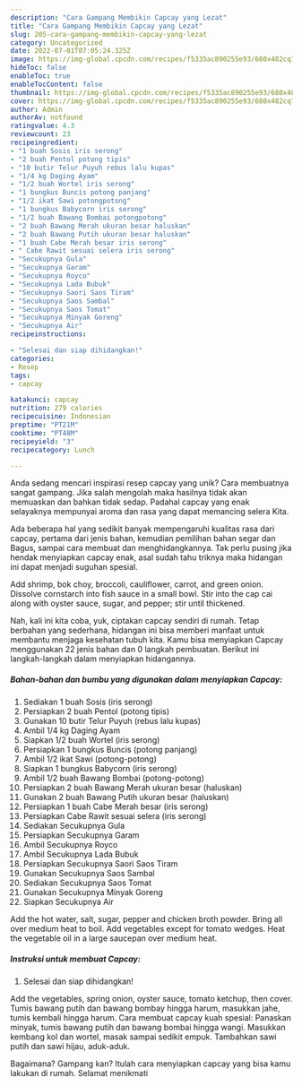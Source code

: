 ```yaml
---
description: "Cara Gampang Membikin Capcay yang Lezat"
title: "Cara Gampang Membikin Capcay yang Lezat"
slug: 205-cara-gampang-membikin-capcay-yang-lezat
category: Uncategorized
date: 2022-07-01T07:05:24.325Z
image: https://img-global.cpcdn.com/recipes/f5335ac890255e93/680x482cq70/capcay-foto-resep-utama.jpg
hideToc: false
enableToc: true
enableTocContent: false
thumbnail: https://img-global.cpcdn.com/recipes/f5335ac890255e93/680x482cq70/capcay-foto-resep-utama.jpg
cover: https://img-global.cpcdn.com/recipes/f5335ac890255e93/680x482cq70/capcay-foto-resep-utama.jpg
author: Admin
authorAv: notfound
ratingvalue: 4.3
reviewcount: 23
recipeingredient:
- "1 buah Sosis iris serong"
- "2 buah Pentol potong tipis"
- "10 butir Telur Puyuh rebus lalu kupas"
- "1/4 kg Daging Ayam"
- "1/2 buah Wortel iris serong"
- "1 bungkus Buncis potong panjang"
- "1/2 ikat Sawi potongpotong"
- "1 bungkus Babycorn iris serong"
- "1/2 buah Bawang Bombai potongpotong"
- "2 buah Bawang Merah ukuran besar haluskan"
- "2 buah Bawang Putih ukuran besar haluskan"
- "1 buah Cabe Merah besar iris serong"
- " Cabe Rawit sesuai selera iris serong"
- "Secukupnya Gula"
- "Secukupnya Garam"
- "Secukupnya Royco"
- "Secukupnya Lada Bubuk"
- "Secukupnya Saori Saos Tiram"
- "Secukupnya Saos Sambal"
- "Secukupnya Saos Tomat"
- "Secukupnya Minyak Goreng"
- "Secukupnya Air"
recipeinstructions:

- "Selesai dan siap dihidangkan!"
categories:
- Resep
tags:
- capcay

katakunci: capcay 
nutrition: 279 calories
recipecuisine: Indonesian
preptime: "PT21M"
cooktime: "PT48M"
recipeyield: "3"
recipecategory: Lunch

---
```





Anda sedang mencari inspirasi resep capcay yang unik? Cara membuatnya sangat gampang. Jika salah mengolah maka hasilnya tidak akan memuaskan dan bahkan tidak sedap. Padahal capcay yang enak selayaknya mempunyai aroma dan rasa yang dapat memancing selera Kita.





Ada beberapa hal yang sedikit banyak mempengaruhi kualitas rasa dari capcay, pertama dari jenis bahan, kemudian pemilihan bahan segar dan Bagus, sampai cara membuat dan menghidangkannya. Tak perlu pusing jika hendak menyiapkan capcay enak,      asal sudah tahu triknya maka hidangan ini dapat menjadi suguhan spesial.














Add shrimp, bok choy, broccoli, cauliflower, carrot, and green onion. Dissolve cornstarch into fish sauce in a small bowl. Stir into the cap cai along with oyster sauce, sugar, and pepper; stir until thickened.






Nah, kali ini kita coba, yuk, ciptakan capcay sendiri di rumah. Tetap berbahan yang sederhana, hidangan ini bisa memberi manfaat untuk membantu menjaga kesehatan tubuh kita. Kamu bisa menyiapkan Capcay menggunakan 22 jenis bahan dan 0 langkah pembuatan. Berikut ini langkah-langkah dalam menyiapkan hidangannya.

<!--inarticleads1-->

##### Bahan-bahan dan bumbu yang digunakan dalam menyiapkan Capcay:

1. Sediakan 1 buah Sosis (iris serong)
1. Persiapkan 2 buah Pentol (potong tipis)
1. Gunakan 10 butir Telur Puyuh (rebus lalu kupas)
1. Ambil 1/4 kg Daging Ayam
1. Siapkan 1/2 buah Wortel (iris serong)
1. Persiapkan 1 bungkus Buncis (potong panjang)
1. Ambil 1/2 ikat Sawi (potong-potong)
1. Siapkan 1 bungkus Babycorn (iris serong)
1. Ambil 1/2 buah Bawang Bombai (potong-potong)
1. Persiapkan 2 buah Bawang Merah ukuran besar (haluskan)
1. Gunakan 2 buah Bawang Putih ukuran besar (haluskan)
1. Persiapkan 1 buah Cabe Merah besar (iris serong)
1. Persiapkan  Cabe Rawit sesuai selera (iris serong)
1. Sediakan Secukupnya Gula
1. Persiapkan Secukupnya Garam
1. Ambil Secukupnya Royco
1. Ambil Secukupnya Lada Bubuk
1. Persiapkan Secukupnya Saori Saos Tiram
1. Gunakan Secukupnya Saos Sambal
1. Sediakan Secukupnya Saos Tomat
1. Gunakan Secukupnya Minyak Goreng
1. Siapkan Secukupnya Air


Add the hot water, salt, sugar, pepper and chicken broth powder. Bring all over medium heat to boil. Add vegetables except for tomato wedges. Heat the vegetable oil in a large saucepan over medium heat. 

<!--inarticleads2-->

##### Instruksi untuk membuat Capcay:


1. Selesai dan siap dihidangkan!

Add the vegetables, spring onion, oyster sauce, tomato ketchup, then cover. Tumis bawang putih dan bawang bombay hingga harum, masukkan jahe, tumis kembali hingga harum. Cara membuat capcay kuah spesial: Panaskan minyak, tumis bawang putih dan bawang bombai hingga wangi. Masukkan kembang kol dan wortel, masak sampai sedikit empuk. Tambahkan sawi putih dan sawi hijau, aduk-aduk. 

Bagaimana? Gampang kan? Itulah cara menyiapkan capcay yang bisa kamu lakukan di rumah. Selamat menikmati

